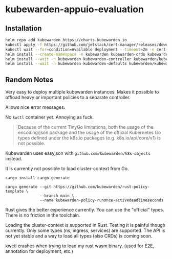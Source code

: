 # kubewarden-appuio-evaluation

## Installation

```bash
helm repo add kubewarden https://charts.kubewarden.io
kubectl apply -f https://github.com/jetstack/cert-manager/releases/download/v1.5.3/cert-manager.yaml
kubectl wait --for=condition=Available deployment --timeout=2m -n cert-manager --all
helm install --create-namespace -n kubewarden kubewarden-crds kubewarden/kubewarden-crds
helm install --wait -n kubewarden kubewarden-controller kubewarden/kubewarden-controller
helm install --wait -n kubewarden kubewarden-defaults kubewarden/kubewarden-defaults
```

## Random Notes

Very easy to deploy multiple kubewarden instances.
Makes it possible to offload heavy or important policies to a separate controller.

Allows nice error messages.

No `kwctl` container yet. Annoying as fuck.

> Because of the current TinyGo limitations, both the usage of the encoding/json package and the usage of the official Kubernetes Go types defined under the k8s.io packages (e.g. k8s.io/api/core/v1) is not possible.

Kubewarden uses easyjson with `github.com/kubewarden/k8s-objects` instead.

It is currently not possible to load cluster-context from Go.

```
cargo install cargo-generate

cargo generate --git https://github.com/kubewarden/rust-policy-template \
               --branch main \
               --name kubewarden-policy-runonce-activedeadlineseconds
```

Rust gives the better experience currently. You can use the "official" types. There is no friction in the toolchain.

Loading the cluster-context is supported in Rust. Testing it is painful though currently. Only some types (ns, ingress, services) are supported. The API is not yet stable and a way to load all types (also CRDs) is coming soon.

kwctl crashes when trying to load my rust wasm binary. (used for E2E, annotation for deployment, etc.)
